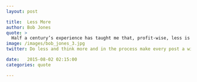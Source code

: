 ```yaml
---
layout: post

title:  Less More
author: Bob Jones
quote: > 
  Half a century’s experience has taught me that, profit-wise, less is more. In other word’s, do less and think more. In the   process make every post a winning post. 
image: /images/bob_jones_3.jpg
twitter: Do less and think more and in the process make every post a winning post. Bob Jones http://quotes.stockflare.com/

date:   2015-08-02 02:15:00
categories: quote

---
```


